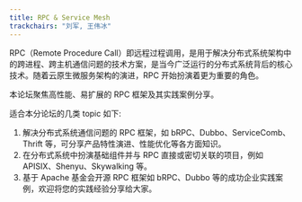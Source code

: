 ```yaml
---
title: RPC & Service Mesh
trackchairs: "刘军, 王伟冰"
---
```

RPC（Remote Procedure Call）即远程过程调用，是用于解决分布式系统架构中的跨进程、跨主机通信问题的技术方案，是当今广泛运行的分布式系统背后的核心技术。随着云原生微服务架构的演进，RPC 开始扮演着更为重要的角色。

本论坛聚焦高性能、易扩展的 RPC 框架及其实践案例分享。

适合本分论坛的几类 topic 如下:

1. 解决分布式系统通信问题的 RPC 框架，如 bRPC、Dubbo、ServiceComb、Thrift 等，可分享产品特性演进、性能优化等各方面知识。
2. 在分布式系统中扮演基础组件并与 RPC 直接或密切关联的项目，例如 APISIX、Shenyu、Skywalking 等。
3. 基于 Apache 基金会开源 RPC 框架如 bRPC、Dubbo 等的成功企业实践案例，欢迎将您的实践经验分享给大家。
